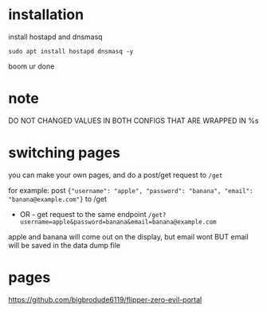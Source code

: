# installation
install hostapd and dnsmasq

`sudo apt install hostapd dnsmasq -y`

boom ur done

# note
DO NOT CHANGED VALUES IN BOTH CONFIGS THAT ARE WRAPPED IN %s

# switching pages
you can make your own pages, and do a post/get request to `/get`

for example:
post `{"username": "apple", "password": "banana", "email": "banana@example.com"}` to /get
- OR -
get request to the same endpoint `/get?username=apple&password=banana&email=banana@example.com`

apple and banana will come out on the display, but email wont
BUT email will be saved in the data dump file

# pages
https://github.com/bigbrodude6119/flipper-zero-evil-portal

